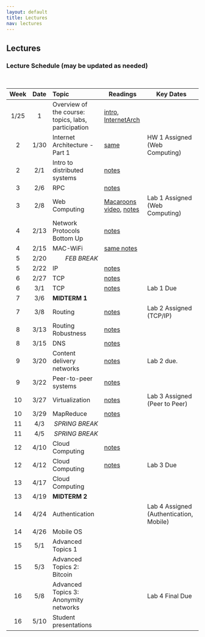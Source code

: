 ```yaml
---
layout: default
title: Lectures
nav: lectures
---
```


## Lectures

<h3 id="toc_2">Lecture Schedule (may be updated as needed)</h3>
<br>
<table>
<thead>
<tr>
<th align="center">Week</th>
<th align="center">Date</th>
<th align="left">Topic</th>
<th>Readings</th>
<th>Key Dates</th>
</tr>
</thead>
<tbody>

<tr>
<td align="center">1/25</td>
<td align="center">1</td>
<td align="left">Overview of the course: topics, labs, participation</td>
<td><a href="{{ site.url }}/lectures/intro.pdf">intro</a>,
<a href="{{ site.url }}/lectures/CS5450-InternetArch-013017-Final.pdf">InternetArch</a>
</td>
<td></td>
</tr>

<tr>
<td align="center">2</td>
<td align="center">1/30</td>
<td align="left">Internet Architecture - Part 1</td>
<td><a href="{{ site.url }}/lectures/CS5450-InternetArch-013017-Final.pdf">same </a></td>
<td>HW 1 Assigned (Web Computing)</td>
</tr>

<tr>
<td align="center">2</td>
<td align="center">2/1</td>
<td align="left">Intro to distributed systems</td>
<td><a href="{{ site.url }}/lectures/ds.pdf">notes</a></td>
<td></td>
</tr>

<tr>
<td align="center">3</td>
<td align="center">2/6</td>
<td align="left">RPC</td>
<td><a href="{{ site.url }}/lectures/rpc.pdf">notes</a></td>
<td></td>
</tr>

<tr>
<td align="center">3</td>
<td align="center">2/8</td>
<td align="left">Web Computing</td>
<td><a href="https://www.youtube.com/watch?v=3Q-s0G9tZDg">Macaroons video</a>, <a href="{{ site.url }}/lectures/http.pdf">notes</a></td>
<td>Lab 1 Assigned (Web Computing)</td>
</tr>

<tr>
<td align="center">4</td>
<td align="center">2/13</td>
<td align="left">Network Protocols Bottom Up</td>
<td><a href="{{ site.url }}/lectures/CS5450-LinkMAC-2-11-17.pdf">notes</a></td>
<td></td>
</tr>

<tr>
<td align="center">4</td>
<td align="center">2/15</td>
<td align="left">MAC-WiFi</td>
<td><a href="{{ site.url }}/lectures/CS5450-LinkMAC-2-11-17.pdf">same notes</a></td>
<td></td>
</tr>


<tr>
<td align="center">5</td>
<td align="center">2/20</td>
<td align="right"><i>FEB BREAK</i></td>
<td></td>
<td></td>
</tr>



<tr>
<td align="center">5</td>
<td align="center">2/22</td>
<td align="left">IP</td>
<td><a href="{{ site.url }}/lectures/CS5450-IP.pdf">notes</a></td>
<td></td>
</tr>

<tr>
<td align="center">6</td>
<td align="center">2/27</td>
<td align="left">TCP</td>
<td><a href="{{ site.url }}/lectures/CS5450-TCP.pdf">notes</a></td>
<td></td>
</tr>

<tr>
<td align="center">6</td>
<td align="center">3/1</td>
<td align="left">TCP</td>
<td><a href="{{ site.url }}/lectures/CS5450-TCP.pdf">notes</a></td>
<td>Lab 1 Due</td>
</tr>

<tr>
<td align="center">7</td>
<td align="center">3/6</td>
<td align="left"><strong>MIDTERM 1</strong></td>
<td></td>
<td></td>
</tr>

<tr>
<td align="center">7</td>
<td align="center">3/8</td>
<td align="left">Routing</td>
<td><a href="{{ site.url }}/lectures/CS5450-Routing.pdf">notes</a></td>
<td>Lab 2 Assigned (TCP/IP)</td>
</tr>

<tr>
<td align="center">8</td>
<td align="center">3/13</td>
<td align="left">Routing Robustness</td>
<td><a href="{{ site.url }}/lectures/bgp.pdf">notes</a></td>
<td></td>
</tr>

<tr>
<td align="center">8</td>
<td align="center">3/15</td>
<td align="left">DNS</td>
<td><a href="{{ site.url }}/lectures/dns.pdf">notes</a></td>
<td></td>
</tr>

<tr>
<td align="center">9</td>
<td align="center">3/20</td>
<td align="left">Content delivery networks</td>
<td><a href="{{ site.url }}/lectures/cdn.pdf">notes</a></td>
<td>Lab 2 due.</td>
</tr>

<tr>
<td align="center">9</td>
<td align="center">3/22</td>
<td align="left">Peer-to-peer systems</td>
<td><a href="{{ site.url }}/lectures/p2p.pdf">notes</a></td>
<td></td>
</tr>

<tr>
<td align="center">10</td>
<td align="center">3/27</td>
<td align="left">Virtualization</td>
<td><a href="{{ site.url }}/lectures/virtual.pdf">notes</a></td>
<td>Lab 3 Assigned (Peer to Peer)</td>
</tr>

<tr>
<td align="center">10</td>
<td align="center">3/29</td>
<td align="left">MapReduce</td>
<td><a href="{{ site.url }}/lectures/mapreduce.pdf">notes</a></td>
<td></td>
</tr>

<tr>
<td align="center">11</td>
<td align="center">4/3</td>
<td align="right"><i>SPRING BREAK</i></td>
<td></td>
<td></td>
</tr>

<tr>
<td align="center">11</td>
<td align="center">4/5</td>
<td align="right"><i>SPRING BREAK</i></td>
<td></td>
<td></td>
</tr>

<tr>
<td align="center">12</td>
<td align="center">4/10</td>
<td align="left">Cloud Computing </td>
<td><a href="{{ site.url }}/lectures/cloud_1.pdf">notes</a></td>
<td></td>
</tr>

<tr>
<td align="center">12</td>
<td align="center">4/12</td>
<td align="left">Cloud Computing </td>
<td><a href="{{ site.url }}/lectures/cloud_2.pdf">notes</a></td>
<td>Lab 3 Due</td>
</tr>


<tr>
<td align="center">13</td>
<td align="center">4/17</td>
<td align="left">Cloud Computing </td>
<td></td>
<td></td>
</tr>

<tr>
<td align="center">13</td>
<td align="center">4/19</td>
<td align="left"><strong>MIDTERM 2</strong></td>
<td></td>
<td></td>
</tr>


<tr>
<td align="center">14</td>
<td align="center">4/24</td>
<td align="left">Authentication</td>
<td></td>
<td>Lab 4 Assigned (Authentication, Mobile)</td>
</tr>

<tr>
<td align="center">14</td>
<td align="center">4/26</td>
<td align="left">Mobile OS</td>
<td></td>
<td></td>
</tr>


<tr>
<td align="center">15</td>
<td align="center">5/1</td>
<td align="left">Advanced Topics 1</td>
<td></td>
<td></td>
</tr>

<tr>
<td align="center">15</td>
<td align="center">5/3</td>
<td align="left">Advanced Topics 2: Bitcoin</td>
<td></td>
<td></td>
</tr>


<tr>
<td align="center">16</td>
<td align="center">5/8</td>
<td align="left">Advanced Topics 3:
Anonymity networks</td>
<td></td>
<td>Lab 4 Final Due</td>
</tr>

<tr>
<td align="center">16</td>
<td align="center">5/10</td>
<td align="left">Student presentations</td>
<td></td>
<td></td>
</tr>

</tbody>
</table>
